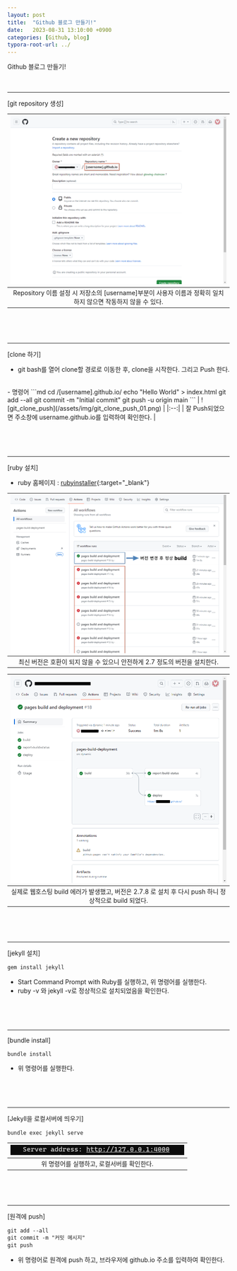 ```yaml
---
layout: post
title:  "Github 블로그 만들기!"
date:   2023-08-31 13:10:00 +0900
categories: [Github, blog]
typora-root-url: ../
---
```

Github 블로그 만들기! 
<br><br><br>

---

[git repository 생성]  

| ![git_repository](/assets/img/git_repository_01.png) | 
|:--:| 
|  Repository 이름 설정 시 저장소의 [username]부분이 사용자 이름과 정확히 일치하지 않으면 작동하지 않을 수 있다. |

<br><br><br>

---  

[clone 하기]  
- git bash를 열어 clone할 경로로 이동한 후, clone을 시작한다. 그리고 Push 한다.  
<br>
- 명령어  
```md
cd /[username].github.io/  
echo "Hello World" > index.html  
git add --all  
git commit -m "Initial commit"  
git push -u origin main  
```  
| ![git_clone_push](/assets/img/git_clone_push_01.png) |
|:--:|
| 잘 Push되었으면 주소창에 username.github.io를 입력하여 확인한다. |

<br><br><br>

---

[ruby 설치]
- ruby 홈페이지 : [rubyinstaller](https://rubyinstaller.org/downloads/){:target="_blank"}

| ![git_build_error](/assets/img/git_build_error.png) |
|:--:|
| 최신 버전은 호환이 되지 않을 수 있으니 안전하게 2.7 정도의 버전을 설치한다. |

| ![git_build_success](/assets/img/git_build_success.png) |
|:--:|
| 실제로 웹호스팅 build 에러가 발생했고, 버전은 2.7.8 로 설치 후 다시 push 하니 정상적으로 build 되었다. |

<br><br><br>

---

[jekyll 설치]
```md
gem install jekyll
```
- Start Command Prompt with Ruby를 실행하고, 위 명령어를 실행한다.
- ruby -v 와 jekyll -v로 정상적으로 설치되었음을 확인한다.

<br><br><br>

---

[bundle install]
```md
bundle install
```
- 위 명령어를 실행한다.

<br><br><br>

---

[Jekyll을 로컬서버에 띄우기]
```md
bundle exec jekyll serve
```  
  
| ![bundle_server](/assets/img/bundle_server.png) |
|:--:|
| 위 명령어를 실행하고, 로컬서버를 확인한다. |

<br><br><br>

---

[원격에 push]
```md
git add --all
git commit -m "커밋 메시지"
git push
```
- 위 명령어로 원격에 push 하고, 브라우저에 github.io 주소를 입력하여 확인한다.



